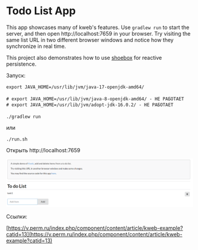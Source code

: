 # Todo List App

This app showcases many of kweb's features. Use `gradlew run` to start 
the server, and then open http://localhost:7659 in your browser. Try 
visiting the same list URL in two different browser windows and notice
how they synchronize in real time.

This project also demonstrates how to use [shoebox](https://github.com/kwebio/shoebox)
for reactive persistence.

Запуск:

````shell
export JAVA_HOME=/usr/lib/jvm/java-17-openjdk-amd64/

# export JAVA_HOME=/usr/lib/jvm/java-8-openjdk-amd64/ - НЕ РАБОТАЕТ
# export JAVA_HOME=/usr/lib/jvm/adopt-jdk-16.0.2/ - НЕ РАБОТАЕТ

./gradlew run
````
или

````shell
./run.sh
````

Открыть http://localhost:7659

![screen.png](doc/screen.png)


Ссылки:

[https://v.perm.ru/index.php/component/content/article/kweb-example?catid=13](https://v.perm.ru/index.php/component/content/article/kweb-example?catid=13)
